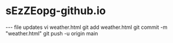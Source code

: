 # sEzZEopg-github.io
--- file updates
vi weather.html
git add weather.html
git commit -m "weather.html"
git push -u origin main
